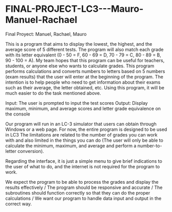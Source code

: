 # FINAL-PROJECT-LC3---Mauro-Manuel-Rachael
Final Proyect: Manuel, Rachael, Mauro

This is a program that aims to display the lowest, the highest, and the average score of 5 different tests. The program will also match each grade with its letter equivalent (0 - 50 = F, 60 - 69 = D, 70 - 79 = C, 80 - 89 = B, 90 - 100 = A). My team hopes that this program can be useful for teachers, students, or anyone else who wants to calculate grades. This program performs calculations and converts numbers to letters based on 5 numbers (exam results) that the user will enter at the beginning of the program. The intention is to help people who need to get information about their exams such as their average, the letter obtained, etc. Using this program, it will be much easier to do the task mentioned above. 

Input: The user is prompted to input the test scores
Output: Display maximum, minimum, and average scores and letter grade equivalence on the console

Our program will run in an LC-3 simulator that users can obtain through Windows or a web page. For now, the entire program is designed to be used in LC3
The limitations are related to the number of grades you can work with and also limited in the things you can do (The user will only be able to calculate the minimum, maximum, and average and perform a number-to-letter conversion).

Regarding the interface, it is just a simple menu to give brief indications to the user of what to do, and the internet is not required for the program to work.
 
We expect the program to be able to process the grades and display the results effectively / The program should be responsive and accurate / The subroutines should function correctly so that they can do the proper calculations / We want our program to handle data input and output in the correct way.

